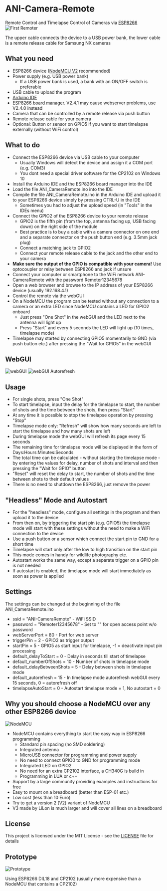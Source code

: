 # ANI-Camera-Remote
Remote Control and Timelapse Control of Cameras via [ESP8266](https://en.wikipedia.org/wiki/ESP8266)
![First Remoter](misc/First_Remoter.jpg)

The upper cable connects the device to a USB power bank, the lower cable is a remote release cable for Samsung NX cameras

What you need
-
* ESP8266 device ([NodeMCU V2](https://en.wikipedia.org/wiki/NodeMCU) recommended)
* Power supply (e.g. USB power bank)
  * If a USB power bank is used, a bank with an ON/OFF switch is preferable
* USB cable to upload the program
* [Arduino IDE](https://www.arduino.cc/en/Main/Software)
* [ESP8266 board manager](http://www.instructables.com/id/Quick-Start-to-Nodemcu-ESP8266-on-Arduino-IDE/). V2.4.1 may cause webserver problems, use V2.4.0 instead
* Camera that can be controlled by a remote release via push button
* Remote release cable for your camera
* Optional: Button or sensor on GPIO5 if you want to start timelapse externally (without WiFi control)

What to do
-
* Connect the ESP8266 device via USB cable to your computer
  * Usually Windows will detect the device and assign it a COM port (e.g. COM3)
  * You dont need a special driver software for the CP2102 on Windows 10
* Install the Arduino IDE and the ESP8266 board manager into the IDE
* Load the file ANI_CameraRemote.ino into the IDE
* Compile the file ANI_CameraRemote.ino in the Arduino IDE and upload it to your ESP8266 device simply by pressing CTRL-U in the IDE
  * Sometimes you had to adjust the upload speed (in "Tools" in the IDEs menu)
* Connect the GPIO2 of the ESP8266 device to your remote release 
  * GPIO2 is the fifth pin (from the top, antenna facing up, USB facing down) on the right side of the module
  * Best practice is to buy a cable with a camera connector on one end and a separate connector on the push button end (e.g. 3.5mm jack plug)
  * Connect a matching jack to GPIO2
  * Connect your remote release cable to the jack and the other end to your camera  
* **__Make sure the output of the GPIO is compatible with your camera!__** Use optocoupler or relay between ESP8266 and jack if unsure
* Connect your computer or smartphone to the WiFi network ANI-CameraRemote with the password Remoter12345678
* Open a web browser and browse to the IP address of your ESP8266 device (usually 192.168.4.1)
* Control the remote via the webGUI
* On a NodeMCU the program can be tested without any connection to a camera or an extra LED since NodeMCU contains a LED for GPIO2 onboard
  * Just press "One Shot" in the webGUI and the LED next to the antenna will light up
  * Press "Start" and every 5 seconds the LED will light up (10 times, timelapse mode)
* Timelapse may started by connecting GPIO5 momentarily to GND (via push button etc.) after pressing the "Wait for GPIO5" in the webGUI

WebGUI
-
![webGUI](misc/webGUI_ANI_Camera_Remote.png) ![webGUI Autorefresh](misc/webGUI_ANI_Camera_Remote_autorefresh.png)

Usage
-
* For single shots, press "One Shot"
* To start timelapse, input the delay for the timelapse to start, the number of shots and the time between the shots, then press "Start"
* At any time it is possible to stop the timelapse operation by pressing "Stop"
* Timelapse mode only: "Refresh" will show how many seconds are left to start the timelapse and how many shots are left 
* During timelapse mode the webGUI will refresh its page every 15 seconds
* The remaining time for timelapse mode will be displayed in the form of Days:Hours:Minutes:Seconds
* The total time can be calculated - without starting the timelapse mode - by entering the values for delay, number of shots and interval and then pressing the "Wait for GPIO" button
* "Reset" will reset the delay to start, the number of shots and the time between shots to their default values
* There is no need to shutdown the ESP8266, just remove the power

"Headless" Mode and Autostart
-
* For the "headless" mode, configure all settings in the program and then upload it to the device
* From then on, by triggering the start pin (e.g. GPIO5) the timelapse mode will start with these settings without the need to make a WiFi connection to the device
* Use a push button or a sensor which connect the start pin to GND for a short time
* Timelapse will start only after the low to high transition on the start pin
* This mode comes in handy for wildlife photography etc.
* Autostart works the same way, except a separate trigger on a GPIO pin is not needed
* If autostart is enabled, the timelapse mode will start immediately as soon as power is applied

Settings
-
The settings can be changed at the beginning of the file ANI_CameraRemote.ino
* ssid = "ANI-CameraRemote" - WiFi SSID
* password = "Remoter12345678" - Set to "" for open access point w/o password
* webServerPort = 80 - Port for web server
* triggerPin = 2 - GPIO2 as trigger output
* startPin = 5 - GPIO5 as start input for timelapse, -1 = deactivate input pin processing
* default_delayToStart = 0 - Delay in seconds till start of timelapse
* default_numberOfShots = 10 - Number of shots in timelapse mode
* default_delayBetweenShots = 5 - Delay between shots in timelapse mode
* default_autorefresh = 15 - In timelapse mode autorefresh webGUI every 15 seconds, 0 = autorefresh off
* timelapseAutoStart = 0 - Autostart timelapse mode = 1, No autostart = 0

Why you should choose a NodeMCU over any other ESP8266 device
-
![NodeMCU](misc/NodeMCU_1s.jpg)
* NodeMCU contains everything to start the easy way in ESP8266 programming
  * Standard pin spacing (no SMD soldering)
  * Integrated antenna
  * MicroUSB connector for programming and power supply
  * No need to connect GPIO0 to GND for programming mode
  * Integrated LED on GPIO2
  * No need for an extra CP2102 interface, a CH340G is build in	
  * Programming in LUA or c++
* Support by a large community providing examples and instructions for free
* Easy to mount on a breadboard (better than ESP-01 etc.)
* Low cost (less than 10 Euro)
* Try to get a version 2 (V2) variant of NodeMCU
* V3 made by LiLon is much larger and will cover all lines on a breadboard

License
-
This project is licensed under the MIT License - see the [LICENSE](LICENSE) file for details

Prototype
-
![Prototype](misc/Remoter_Prototype.jpg)

Using ESP8266 DIL18 and CP2102 (usually more expensive than a NodeMCU that contains a CP2102)
